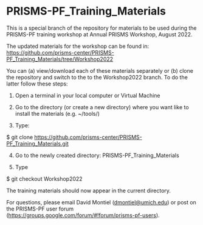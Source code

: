 # PRISMS-PF_Training_Materials
This is a special branch of the repository for materials to be used during the PRISMS-PF training workshop at Annual PRISMS Workshop, August 2022.

The updated materials for the workshop can be found in: https://github.com/prisms-center/PRISMS-PF_Training_Materials/tree/Workshop2022

You can (a) view/download each of these materials separately or (b) clone the repository and switch to the to the Workshop2022 branch. To do the latter follow these steps:

1) Open a terminal in your local computer or Virtual Machine

2) Go to the directory (or create a new directory) where you want like to install the materials (e.g. ~/tools/)

3) Type: 

$ git clone https://github.com/prisms-center/PRISMS-PF_Training_Materials.git

4) Go to the newly created directory: PRISMS-PF_Training_Materials

5) Type

$ git checkout Workshop2022

The training materials should now appear in the current directory.

For questions, please email David Montiel (dmontiel@umich.edu) or post on the PRISMS-PF user forum (https://groups.google.com/forum/#!forum/prisms-pf-users).

